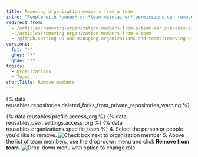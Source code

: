 ```yaml
---
title: Removing organization members from a team
intro: "People with *owner* or *team maintainer* permissions can remove team members from a team. This may be necessary if a person no longer needs access to a repository the team grants, or if a person is no longer focused on a team's projects."
redirect_from:
  - /articles/removing-organization-members-from-a-team-early-access-program/
  - /articles/removing-organization-members-from-a-team
  - /github/setting-up-and-managing-organizations-and-teams/removing-organization-members-from-a-team
versions:
  fpt: "*"
  ghes: "*"
  ghae: "*"
topics:
  - Organizations
  - Teams
shortTitle: Remove members
---
```


{% data reusables.repositories.deleted_forks_from_private_repositories_warning %}

{% data reusables.profile.access_org %}
{% data reusables.user_settings.access_org %}
{% data reusables.organizations.specific_team %} 4. Select the person or people you'd like to remove.
![Check box next to organization member](/assets/images/help/teams/team-member-check-box.png) 5. Above the list of team members, use the drop-down menu and click **Remove from team**.
![Drop-down menu with option to change role](/assets/images/help/teams/bulk-edit-drop-down.png)
